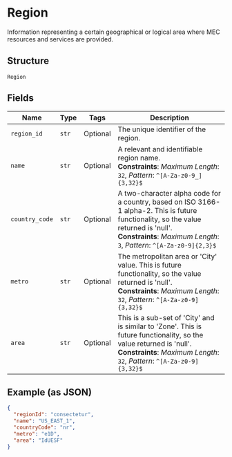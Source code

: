 
# Region

Information representing a certain geographical or logical area where MEC resources and services are provided.

## Structure

`Region`

## Fields

| Name | Type | Tags | Description |
|  --- | --- | --- | --- |
| `region_id` | `str` | Optional | The unique identifier of the region. |
| `name` | `str` | Optional | A relevant and identifiable region name.<br>**Constraints**: *Maximum Length*: `32`, *Pattern*: `^[A-Za-z0-9_]{3,32}$` |
| `country_code` | `str` | Optional | A two-character alpha code for a country, based on ISO 3166-1 alpha-2. This is future functionality, so the value returned is 'null'.<br>**Constraints**: *Maximum Length*: `3`, *Pattern*: `^[A-Za-z0-9]{2,3}$` |
| `metro` | `str` | Optional | The metropolitan area or 'City' value.  This is future functionality, so the value returned is 'null'.<br>**Constraints**: *Maximum Length*: `32`, *Pattern*: `^[A-Za-z0-9]{3,32}$` |
| `area` | `str` | Optional | This is a sub-set of 'City' and is similar to 'Zone'. This is future functionality, so the value returned is 'null'.<br>**Constraints**: *Maximum Length*: `32`, *Pattern*: `^[A-Za-z0-9]{3,32}$` |

## Example (as JSON)

```json
{
  "regionId": "consectetur",
  "name": "US_EAST_1",
  "countryCode": "nr",
  "metro": "e1D",
  "area": "IdUESF"
}
```

